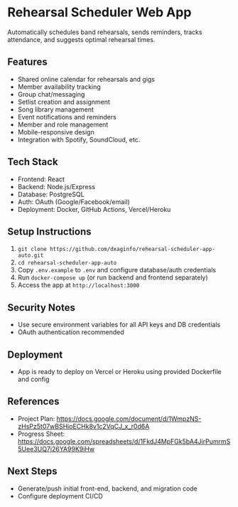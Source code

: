 # Rehearsal Scheduler Web App

Automatically schedules band rehearsals, sends reminders, tracks attendance, and suggests optimal rehearsal times.

## Features
- Shared online calendar for rehearsals and gigs
- Member availability tracking
- Group chat/messaging
- Setlist creation and assignment
- Song library management
- Event notifications and reminders
- Member and role management
- Mobile-responsive design
- Integration with Spotify, SoundCloud, etc.

## Tech Stack
- Frontend: React
- Backend: Node.js/Express
- Database: PostgreSQL
- Auth: OAuth (Google/Facebook/email)
- Deployment: Docker, GitHub Actions, Vercel/Heroku

## Setup Instructions
1. `git clone https://github.com/dxaginfo/rehearsal-scheduler-app-auto.git`
2. `cd rehearsal-scheduler-app-auto`
3. Copy `.env.example` to `.env` and configure database/auth credentials
4. Run `docker-compose up` (or run backend and frontend separately)
5. Access the app at `http://localhost:3000`

## Security Notes
- Use secure environment variables for all API keys and DB credentials
- OAuth authentication recommended

## Deployment
- App is ready to deploy on Vercel or Heroku using provided Dockerfile and config

## References
- Project Plan: https://docs.google.com/document/d/1WmpzNS-zHsPz5t07wBSHioECHk8v1c2VqCJ_x_r0d6A
- Progress Sheet: https://docs.google.com/spreadsheets/d/1FkdJ4MpFGk5bA4JirPumrmS5Uee3UQ7j26YA99K9iHw

## Next Steps
- Generate/push initial front-end, backend, and migration code
- Configure deployment CI/CD
